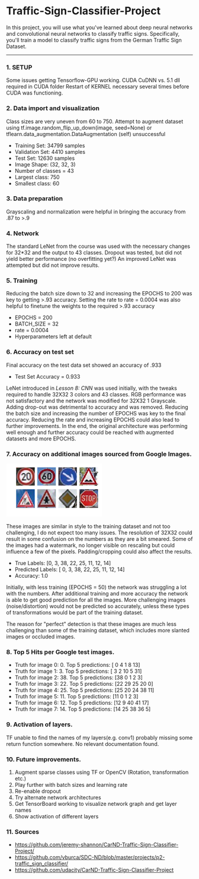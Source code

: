 # Traffic-Sign-Classifier-Project

In this project, you will use what you've learned about deep neural networks and convolutional neural networks to classify traffic signs. Specifically, you'll train a model to classify traffic signs from the German Traffic Sign Dataset.

---

### 1. SETUP
Some issues getting Tensorflow-GPU working.
CUDA CuDNN vs. 5.1 dll required in CUDA folder
Restart of KERNEL necessary several times before CUDA was functioning.

### 2. Data import and visualization
Class sizes are very uneven from 60 to 750.
Attempt to augment dataset using tf.image.random_flip_up_down(image, seed=None) or tflearn.data_augmentation.DataAugmentation (self) unsuccessful
* Training Set:   34799 samples
* Validation Set: 4410 samples
* Test Set:       12630 samples
* Image Shape: (32, 32, 3)
* Number of classes = 43
* Largest class:  750
* Smallest class:  60

### 3. Data preparation
Grayscaling and normalization were helpful in bringing the accuracy from .87 to >.9

### 4. Network
The standard LeNet from the course was used with the necessary changes for 32*32 and the output to 43 classes.
Dropout was tested, but did not yield better performance (no overfitting yet?)
An improved LeNet was attempted but did not improve results. 

### 5. Training
Reducing the batch size down to 32 and increasing the EPOCHS to 200 was key to getting >.93 accuracy.
Setting the rate to rate = 0.0004 was also helpful to finetune the weights to the required >.93 accuracy
* EPOCHS = 200
* BATCH_SIZE = 32
* rate = 0.0004
* Hyperparameters left at default

### 6. Accuracy on test set
Final accuracy on the test data set showed an accuracy of .933
* Test Set Accuracy = 0.933

LeNet introduced in *Lesson 8: CNN* was used initially, with the tweaks required to handle 32X32 3 colors and 43 classes.
RGB performance was not satisfactory and the network was modified for 32X32 1 Grayscale.
Adding drop-out was detrimental to accuracy and was removed.
Reducing the batch size and increasing the number of EPOCHS was key to the final accuracy.
Reducing the rate and increasing EPOCHS could also lead to further improvements.
In the end, the original architecture was performing well enough and further accuracy could be reached with augmented datasets and more EPOCHS.

### 7. Accuracy on additional images sourced from Google Images.

![Alt text](download.png)

These images are similar in style to the training dataset and not too challenging, I do not expect too many issues.
The resolution of 32X32 could result in some confusion on the numbers as they are a bit smeared. 
Some of the images had a watermark, no longer visible on rescaling but could influence a few of the pixels.
Padding/cropping could also affect the results.

* True Labels:      [0, 3, 38, 22, 25, 11, 12, 14]
* Predicted Labels: [ 0,  3, 38, 22, 25, 11, 12, 14]
* Accuracy: 1.0

Initially, with less training (EPOCHS = 50) the network was struggling a lot with the numbers.
After additional training and more accuracy the network is able to get good prediction for all the images.
More challenging images (noise/distortion) would not be predicted so accurately, unless these types of transformations would be part of the training dataset.

The reason for "perfect" detection is that these images are much less challenging than some of the training dataset, which includes more slanted images or occluded images.

### 8. Top 5 Hits per Google test images.
* Truth for image 0: 0. Top 5 predictions: [ 0  4  1  8 13]
* Truth for image 1: 3. Top 5 predictions: [ 3  2 10  5 31]
* Truth for image 2: 38. Top 5 predictions: [38  0  1  2  3]
* Truth for image 3: 22. Top 5 predictions: [22 29 25 20  0]
* Truth for image 4: 25. Top 5 predictions: [25 20 24 38 11]
* Truth for image 5: 11. Top 5 predictions: [11  0  1  2  3]
* Truth for image 6: 12. Top 5 predictions: [12  9 40 41 17]
* Truth for image 7: 14. Top 5 predictions: [14 25 38 36  5]



### 9. Activation of layers.
TF unable to find the names of my layers(e.g. conv1) probably missing some return function somewhere. No relevant documentation found.

### 10. Future improvements.
1. Augment sparse classes using TF or OpenCV (Rotation, transformation etc.)
2. Play further with batch sizes and learning rate
3. Re-enable dropout
4. Try alternate network architectures 
5. Get TensorBoard working to visualize network graph and get layer names
6. Show activation of different layers

### 11. Sources
* https://github.com/jeremy-shannon/CarND-Traffic-Sign-Classifier-Project/
* https://github.com/vburca/SDC-ND/blob/master/projects/p2-traffic_sign_classifier/
* https://github.com/udacity/CarND-Traffic-Sign-Classifier-Project




